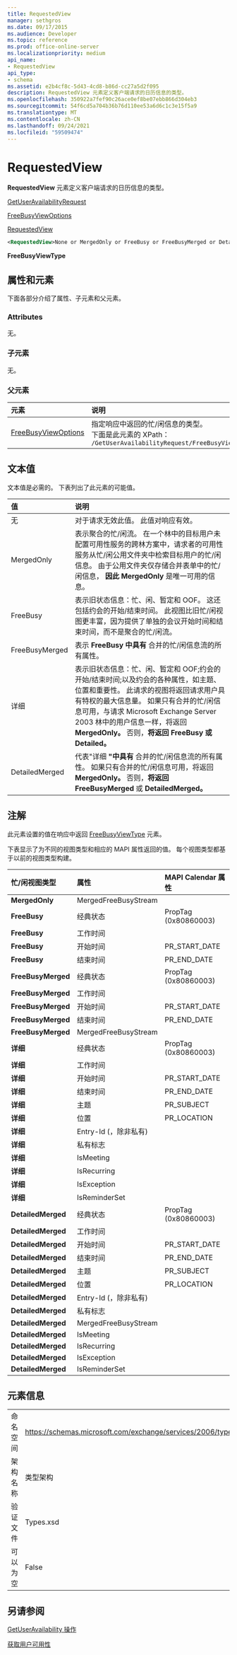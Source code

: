 ```yaml
---
title: RequestedView
manager: sethgros
ms.date: 09/17/2015
ms.audience: Developer
ms.topic: reference
ms.prod: office-online-server
ms.localizationpriority: medium
api_name:
- RequestedView
api_type:
- schema
ms.assetid: e2b4cf8c-5d43-4cd8-b86d-cc27a5d2f095
description: RequestedView 元素定义客户端请求的日历信息的类型。
ms.openlocfilehash: 350922a7fef90c26ace0ef8be07ebb866d304eb3
ms.sourcegitcommit: 54f6cd5a704b36b76d110ee53a6d6c1c3e15f5a9
ms.translationtype: MT
ms.contentlocale: zh-CN
ms.lasthandoff: 09/24/2021
ms.locfileid: "59509474"
---
```

# <a name="requestedview"></a>RequestedView

**RequestedView** 元素定义客户端请求的日历信息的类型。 
  
[GetUserAvailabilityRequest](getuseravailabilityrequest.md)
  
[FreeBusyViewOptions](freebusyviewoptions.md)
  
[RequestedView](requestedview.md)
  
```xml
<RequestedView>None or MergedOnly or FreeBusy or FreeBusyMerged or Detailed or DetailedMerged</RequestedView>
```

 **FreeBusyViewType**
## <a name="attributes-and-elements"></a>属性和元素

下面各部分介绍了属性、子元素和父元素。
  
### <a name="attributes"></a>Attributes

无。
  
### <a name="child-elements"></a>子元素

无。
  
### <a name="parent-elements"></a>父元素

|**元素**|**说明**|
|:-----|:-----|
|[FreeBusyViewOptions](freebusyviewoptions.md) <br/> |指定响应中返回的忙/闲信息的类型。  <br/> 下面是此元素的 XPath：  <br/>  `/GetUserAvailabilityRequest/FreeBusyViewOptions` <br/> |
   
## <a name="text-value"></a>文本值

文本值是必需的。 下表列出了此元素的可能值。
  
|**值**|**说明**|
|:-----|:-----|
|无  <br/> |对于请求无效此值。 此值对响应有效。  <br/> |
|MergedOnly  <br/> |表示聚合的忙/闲流。 在一个林中的目标用户未配置可用性服务的跨林方案中，请求者的可用性服务从忙/闲公用文件夹中检索目标用户的忙/闲信息。 由于公用文件夹仅存储合并表单中的忙/闲信息， **因此 MergedOnly** 是唯一可用的信息。  <br/> |
|FreeBusy  <br/> |表示旧状态信息：忙、闲、暂定和 OOF。 这还包括约会的开始/结束时间。 此视图比旧忙/闲视图更丰富，因为提供了单独的会议开始时间和结束时间，而不是聚合的忙/闲流。  <br/> |
|FreeBusyMerged  <br/> |表示 **FreeBusy 中具有** 合并的忙/闲信息流的所有属性。  <br/> |
|详细  <br/> |表示旧状态信息：忙、闲、暂定和 OOF;约会的开始/结束时间;以及约会的各种属性，如主题、位置和重要性。 此请求的视图将返回请求用户具有特权的最大信息量。 如果只有合并的忙/闲信息可用，与请求 Microsoft Exchange Server 2003 林中的用户信息一样，将返回 **MergedOnly。** 否则，**将返回 FreeBusy** **或 Detailed。**  <br/> |
|DetailedMerged  <br/> |代表"详细 **"中具有** 合并的忙/闲信息流的所有属性。 如果只有合并的忙/闲信息可用，将返回 **MergedOnly。** 否则，**将返回 FreeBusyMerged** 或 **DetailedMerged。**  <br/> |
   
## <a name="remarks"></a>注解

此元素设置的值在响应中返回 [FreeBusyViewType](freebusyviewtype.md) 元素。 
  
下表显示了为不同的视图类型和相应的 MAPI 属性返回的值。 每个视图类型都基于以前的视图类型构建。
  
|**忙/闲视图类型**|**属性**|**MAPI Calendar 属性**|
|:-----|:-----|:-----|
|**MergedOnly** <br/> |MergedFreeBusyStream  <br/> ||
|**FreeBusy** <br/> |经典状态  <br/> |PropTag (0x80860003)   <br/> |
|**FreeBusy** <br/> |工作时间  <br/> ||
|**FreeBusy** <br/> |开始时间  <br/> |PR_START_DATE  <br/> |
|**FreeBusy** <br/> |结束时间  <br/> |PR_END_DATE  <br/> |
|**FreeBusyMerged** <br/> |经典状态  <br/> |PropTag (0x80860003)   <br/> |
|**FreeBusyMerged** <br/> |工作时间  <br/> ||
|**FreeBusyMerged** <br/> |开始时间  <br/> |PR_START_DATE  <br/> |
|**FreeBusyMerged** <br/> |结束时间  <br/> |PR_END_DATE  <br/> |
|**FreeBusyMerged** <br/> |MergedFreeBusyStream  <br/> ||
|**详细** <br/> |经典状态  <br/> |PropTag (0x80860003)   <br/> |
|**详细** <br/> |工作时间  <br/> ||
|**详细** <br/> |开始时间  <br/> |PR_START_DATE  <br/> |
|**详细** <br/> |结束时间  <br/> |PR_END_DATE  <br/> |
|**详细** <br/> |主题  <br/> |PR_SUBJECT  <br/> |
|**详细** <br/> |位置  <br/> |PR_LOCATION  <br/> |
|**详细** <br/> |Entry-Id (，除非私有)   <br/> ||
|**详细** <br/> |私有标志  <br/> ||
|**详细** <br/> |IsMeeting  <br/> ||
|**详细** <br/> |IsRecurring  <br/> ||
|**详细** <br/> |IsException  <br/> ||
|**详细** <br/> |IsReminderSet  <br/> ||
|**DetailedMerged** <br/> |经典状态  <br/> |PropTag (0x80860003)   <br/> |
|**DetailedMerged** <br/> |工作时间  <br/> ||
|**DetailedMerged** <br/> |开始时间  <br/> |PR_START_DATE  <br/> |
|**DetailedMerged** <br/> |结束时间  <br/> |PR_END_DATE  <br/> |
|**DetailedMerged** <br/> |主题  <br/> |PR_SUBJECT  <br/> |
|**DetailedMerged** <br/> |位置  <br/> |PR_LOCATION  <br/> |
|**DetailedMerged** <br/> |Entry-Id (，除非私有)   <br/> ||
|**DetailedMerged** <br/> |私有标志  <br/> ||
|**DetailedMerged** <br/> |MergedFreeBusyStream  <br/> ||
|**DetailedMerged** <br/> |IsMeeting  <br/> ||
|**DetailedMerged** <br/> |IsRecurring  <br/> ||
|**DetailedMerged** <br/> |IsException  <br/> ||
|**DetailedMerged** <br/> |IsReminderSet  <br/> ||
   
## <a name="element-information"></a>元素信息

|||
|:-----|:-----|
|命名空间  <br/> |https://schemas.microsoft.com/exchange/services/2006/types  <br/> |
|架构名称  <br/> |类型架构  <br/> |
|验证文件  <br/> |Types.xsd  <br/> |
|可以为空  <br/> |False  <br/> |
   
## <a name="see-also"></a>另请参阅



[GetUserAvailability 操作](getuseravailability-operation.md)


[获取用户可用性](https://msdn.microsoft.com/library/d4133fcb-9b0f-4e6b-aadf-a389da83516a%28Office.15%29.aspx)

